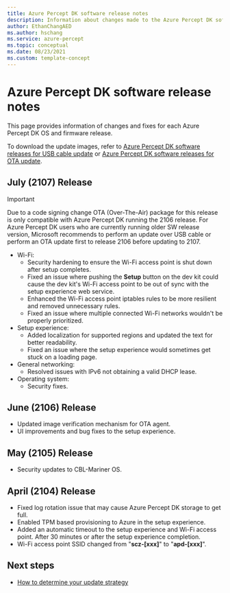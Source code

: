 ```yaml
---
title: Azure Percept DK software release notes
description: Information about changes made to the Azure Percept DK software.
author: EthanChangAED
ms.author: hschang
ms.service: azure-percept
ms.topic: conceptual
ms.date: 08/23/2021
ms.custom: template-concept
---
```


# Azure Percept DK software release notes

This page provides information of changes and fixes for each Azure Percept DK OS and firmware release.

To download the update images, refer to [Azure Percept DK software releases for USB cable update](./azure-percept-devkit-software-releases-for-usb-cable-update.md) or [Azure Percept DK software releases for OTA update](./azure-percept-devkit-software-releases-for-ota-update.md).

## July (2107) Release

> [!IMPORTANT]
> Due to a code signing change OTA (Over-The-Air) package for this release is only compatible with Azure Percept DK running the 2106 release. For Azure Percept DK users who are currently running older SW release version, Microsoft recommends to perform an update over USB cable or perform an OTA update first to release 2106 before updating to 2107.

- Wi-Fi:
  - Security hardening to ensure the Wi-Fi access point is shut down after setup completes.
  - Fixed an issue where pushing the **Setup** button on the dev kit could cause the dev kit's Wi-Fi access point to be out of sync with the setup experience web service.
  - Enhanced the Wi-Fi access point iptables rules to be more resilient and removed unnecessary rules.
  - Fixed an issue where multiple connected Wi-Fi networks wouldn't be properly prioritized.
- Setup experience:
  - Added localization for supported regions and updated the text for better readability.
  - Fixed an issue where the setup experience would sometimes get stuck on a loading page.
- General networking:
  - Resolved issues with IPv6 not obtaining a valid DHCP lease.
- Operating system:
  - Security fixes.

## June (2106) Release

- Updated image verification mechanism for OTA agent.
- UI improvements and bug fixes to the setup experience.

## May (2105) Release

- Security updates to CBL-Mariner OS.

## April (2104) Release

- Fixed log rotation issue that may cause Azure Percept DK storage to get full.
- Enabled TPM based provisioning to Azure in the setup experience.
- Added an automatic timeout to the setup experience and Wi-Fi access point. After 30 minutes or after the setup experience completion.
- Wi-Fi access point SSID changed from "**scz-[xxx]**" to "**apd-[xxx]**".

## Next steps

- [How to determine your update strategy](./how-to-determine-your-update-strategy.md)
